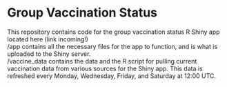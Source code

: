 # Group Vaccination Status
This repository contains code for the group vaccination status R Shiny app located here (link incoming!) <br>
/app contains all the necessary files for the app to function, and is what is uploaded to the Shiny server. <br>
/vaccine_data contains the data and the R script for pulling current vaccination data from various sources for the Shiny app. This data is refreshed every Monday, Wednesday, Friday, and Saturday at 12:00 UTC. <br>
